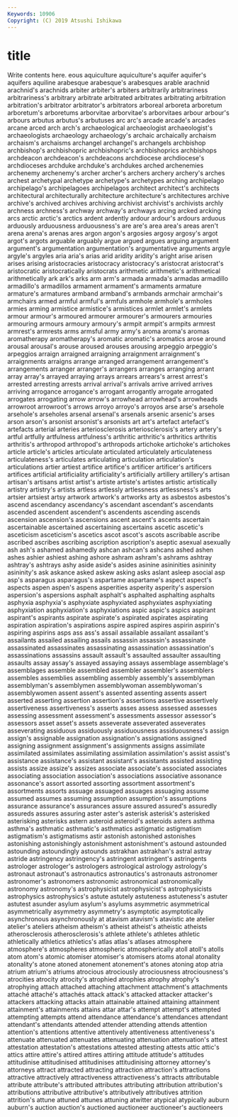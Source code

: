 ```yaml
---
Keywords: 10906
Copyright: (C) 2019 Atsushi Ishikawa
---
```


# title

Write contents here.
eous aquiculture aquiculture's
aquifer aquifer's aquifers aquiline arabesque arabesque's arabesques arable arachnid arachnid's
arachnids arbiter arbiter's arbiters arbitrarily arbitrariness arbitrariness's arbitrary arbitrate arbitrated
arbitrates arbitrating arbitration arbitration's arbitrator arbitrator's arbitrators arboreal arboreta arboretum
arboretum's arboretums arborvitae arborvitae's arborvitaes arbour arbour's arbours arbutus arbutus's
arbutuses arc arc's arcade arcade's arcades arcane arced arch arch's
archaeological archaeologist archaeologist's archaeologists archaeology archaeology's archaic archaically archaism archaism's
archaisms archangel archangel's archangels archbishop archbishop's archbishopric archbishopric's archbishoprics archbishops
archdeacon archdeacon's archdeacons archdiocese archdiocese's archdioceses archduke archduke's archdukes arched
archenemies archenemy archenemy's archer archer's archers archery archery's arches archest
archetypal archetype archetype's archetypes arching archipelago archipelago's archipelagoes archipelagos architect
architect's architects architectural architecturally architecture architecture's architectures archive archive's archived
archives archiving archivist archivist's archivists archly archness archness's archway archway's
archways arcing arcked arcking arcs arctic arctic's arctics ardent ardently
ardour ardour's ardours arduous arduously arduousness arduousness's are are's area
area's areas aren't arena arena's arenas ares argon argon's argosies
argosy argosy's argot argot's argots arguable arguably argue argued argues
arguing argument argument's argumentation argumentation's argumentative arguments argyle argyle's argyles
aria aria's arias arid aridity aridity's aright arise arisen arises
arising aristocracies aristocracy aristocracy's aristocrat aristocrat's aristocratic aristocratically aristocrats arithmetic
arithmetic's arithmetical arithmetically ark ark's arks arm arm's armada armada's
armadas armadillo armadillo's armadillos armament armament's armaments armature armature's armatures
armband armband's armbands armchair armchair's armchairs armed armful armful's armfuls
armhole armhole's armholes armies arming armistice armistice's armistices armlet armlet's
armlets armour armour's armoured armourer armourer's armourers armouries armouring armours
armoury armoury's armpit armpit's armpits armrest armrest's armrests arms armsful
army army's aroma aroma's aromas aromatherapy aromatherapy's aromatic aromatic's aromatics
arose around arousal arousal's arouse aroused arouses arousing arpeggio arpeggio's
arpeggios arraign arraigned arraigning arraignment arraignment's arraignments arraigns arrange arranged
arrangement arrangement's arrangements arranger arranger's arrangers arranges arranging arrant array
array's arrayed arraying arrays arrears arrears's arrest arrest's arrested arresting
arrests arrival arrival's arrivals arrive arrived arrives arriving arrogance arrogance's
arrogant arrogantly arrogate arrogated arrogates arrogating arrow arrow's arrowhead arrowhead's
arrowheads arrowroot arrowroot's arrows arroyo arroyo's arroyos arse arse's arsehole
arsehole's arseholes arsenal arsenal's arsenals arsenic arsenic's arses arson arson's
arsonist arsonist's arsonists art art's artefact artefact's artefacts arterial arteries
arteriosclerosis arteriosclerosis's artery artery's artful artfully artfulness artfulness's arthritic arthritic's
arthritics arthritis arthritis's arthropod arthropod's arthropods artichoke artichoke's artichokes article
article's articles articulate articulated articulately articulateness articulateness's articulates articulating articulation
articulation's articulations artier artiest artifice artifice's artificer artificer's artificers artifices
artificial artificiality artificiality's artificially artillery artillery's artisan artisan's artisans artist
artist's artiste artiste's artistes artistic artistically artistry artistry's artists artless
artlessly artlessness artlessness's arts artsier artsiest artsy artwork artwork's artworks
arty as asbestos asbestos's ascend ascendancy ascendancy's ascendant ascendant's ascendants
ascended ascendent ascendent's ascendents ascending ascends ascension ascension's ascensions ascent
ascent's ascents ascertain ascertainable ascertained ascertaining ascertains ascetic ascetic's asceticism
asceticism's ascetics ascot ascot's ascots ascribable ascribe ascribed ascribes ascribing
ascription ascription's aseptic asexual asexually ash ash's ashamed ashamedly ashcan
ashcan's ashcans ashed ashen ashes ashier ashiest ashing ashore ashram
ashram's ashrams ashtray ashtray's ashtrays ashy aside aside's asides asinine
asininities asininity asininity's ask askance asked askew asking asks aslant
asleep asocial asp asp's asparagus asparagus's aspartame aspartame's aspect aspect's
aspects aspen aspen's aspens asperities asperity asperity's aspersion aspersion's aspersions
asphalt asphalt's asphalted asphalting asphalts asphyxia asphyxia's asphyxiate asphyxiated asphyxiates
asphyxiating asphyxiation asphyxiation's asphyxiations aspic aspic's aspics aspirant aspirant's aspirants
aspirate aspirate's aspirated aspirates aspirating aspiration aspiration's aspirations aspire aspired
aspires aspirin aspirin's aspiring aspirins asps ass ass's assail assailable
assailant assailant's assailants assailed assailing assails assassin assassin's assassinate assassinated
assassinates assassinating assassination assassination's assassinations assassins assault assault's assaulted assaulter
assaulting assaults assay assay's assayed assaying assays assemblage assemblage's assemblages
assemble assembled assembler assembler's assemblers assembles assemblies assembling assembly assembly's
assemblyman assemblyman's assemblymen assemblywoman assemblywoman's assemblywomen assent assent's assented assenting
assents assert asserted asserting assertion assertion's assertions assertive assertively assertiveness
assertiveness's asserts asses assess assessed assesses assessing assessment assessment's assessments
assessor assessor's assessors asset asset's assets asseverate asseverated asseverates asseverating
assiduous assiduously assiduousness assiduousness's assign assign's assignable assignation assignation's assignations
assigned assigning assignment assignment's assignments assigns assimilate assimilated assimilates assimilating
assimilation assimilation's assist assist's assistance assistance's assistant assistant's assistants assisted
assisting assists assize assize's assizes associate associate's associated associates associating
association association's associations associative assonance assonance's assort assorted assorting assortment
assortment's assortments assorts assuage assuaged assuages assuaging assume assumed assumes
assuming assumption assumption's assumptions assurance assurance's assurances assure assured assured's
assuredly assureds assures assuring aster aster's asterisk asterisk's asterisked asterisking
asterisks astern asteroid asteroid's asteroids asters asthma asthma's asthmatic asthmatic's
asthmatics astigmatic astigmatism astigmatism's astigmatisms astir astonish astonished astonishes astonishing
astonishingly astonishment astonishment's astound astounded astounding astoundingly astounds astrakhan astrakhan's
astral astray astride astringency astringency's astringent astringent's astringents astrologer astrologer's
astrologers astrological astrology astrology's astronaut astronaut's astronautics astronautics's astronauts astronomer
astronomer's astronomers astronomic astronomical astronomically astronomy astronomy's astrophysicist astrophysicist's astrophysicists
astrophysics astrophysics's astute astutely astuteness astuteness's astuter astutest asunder asylum
asylum's asylums asymmetric asymmetrical asymmetrically asymmetry asymmetry's asymptotic asymptotically asynchronous
asynchronously at atavism atavism's atavistic ate atelier atelier's ateliers atheism
atheism's atheist atheist's atheistic atheists atherosclerosis atherosclerosis's athlete athlete's athletes
athletic athletically athletics athletics's atlas atlas's atlases atmosphere atmosphere's atmospheres
atmospheric atmospherically atoll atoll's atolls atom atom's atomic atomiser atomiser's
atomisers atoms atonal atonality atonality's atone atoned atonement atonement's atones
atoning atop atria atrium atrium's atriums atrocious atrociously atrociousness atrociousness's
atrocities atrocity atrocity's atrophied atrophies atrophy atrophy's atrophying attach attached
attaching attachment attachment's attachments attaché attaché's attachés attack attack's attacked
attacker attacker's attackers attacking attacks attain attainable attained attaining attainment
attainment's attainments attains attar attar's attempt attempt's attempted attempting attempts
attend attendance attendance's attendances attendant attendant's attendants attended attender attending
attends attention attention's attentions attentive attentively attentiveness attentiveness's attenuate attenuated
attenuates attenuating attenuation attenuation's attest attestation attestation's attestations attested attesting
attests attic attic's attics attire attire's attired attires attiring attitude
attitude's attitudes attitudinise attitudinised attitudinises attitudinising attorney attorney's attorneys attract
attracted attracting attraction attraction's attractions attractive attractively attractiveness attractiveness's attracts
attributable attribute attribute's attributed attributes attributing attribution attribution's attributions attributive
attributive's attributively attributives attrition attrition's attune attuned attunes attuning atwitter
atypical atypically auburn auburn's auction auction's auctioned auctioneer auctioneer's auctioneers
